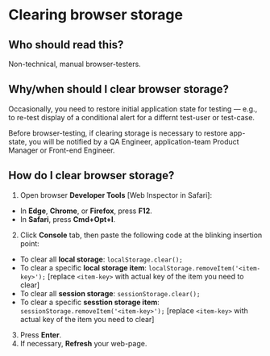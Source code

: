 # Clearing browser storage

## Who should read this?

Non-technical, manual browser-testers.

## Why/when should I clear browser storage?

Occasionally, you need to restore initial application state for testing &mdash; e.g., to re-test display of a conditional alert for a differnt test-user or test-case.

Before browser-testing, if clearing storage is necessary to restore app-state, you will be notified by a QA Engineer, application-team Product Manager or Front-end Engineer.

## How do I clear browser storage?


1. Open browser **Developer Tools** [Web Inspector in Safari]:
  - In **Edge**, **Chrome**, or **Firefox**, press **F12**.
  - In **Safari**, press **Cmd+Opt+I**.
2. Click **Console** tab, then paste the following code at the blinking insertion point:
  - To clear all **local storage**: `localStorage.clear();`
  - To clear a specific **local storage item**: `localStorage.removeItem('<item-key>');` 
  [replace `<item-key>` with actual key of the item you need to clear]
  - To clear all **session storage**: `sessionStorage.clear();`
  - To clear a specific **sesstion storage item**: `sessionStorage.removeItem('<item-key>');` 
  [replace `<item-key>` with actual key of the item you need to clear]
3. Press **Enter**.
4. If necessary, **Refresh** your web-page.
